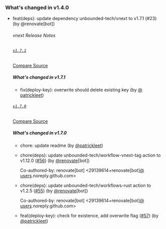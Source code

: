 ### What's changed in v1.4.0

* feat(deps): update dependency unbounded-tech/vnext to v1.7.1 (#23) (by @renovate[bot])

  ###### vnext Release Notes

  ###### [`v1.7.1`](https://redirect.github.com/unbounded-tech/vnext/releases/tag/v1.7.1)

  [Compare Source](https://redirect.github.com/unbounded-tech/vnext/compare/v1.7.0...v1.7.1)

  ##### What's changed in v1.7.1

  - fix(deploy-key): overwrite should delete existing key (by [@&#8203;patrickleet](https://redirect.github.com/patrickleet))

  ###### [`v1.7.0`](https://redirect.github.com/unbounded-tech/vnext/releases/tag/v1.7.0)

  [Compare Source](https://redirect.github.com/unbounded-tech/vnext/compare/v1.6.0...v1.7.0)

  ##### What's changed in v1.7.0

  - chore: update readme (by [@&#8203;patrickleet](https://redirect.github.com/patrickleet))
  - chore(deps): update unbounded-tech/workflow-vnext-tag action to v1.12.0 ([#&#8203;56](https://redirect.github.com/unbounded-tech/vnext/issues/56)) (by [@&#8203;renovate](https://redirect.github.com/renovate)\[bot])

    Co-authored-by: renovate\[bot] <29139614+renovate\[bot][@&#8203;users](https://redirect.github.com/users).noreply.github.com>
  - chore(deps): update unbounded-tech/workflows-rust action to v1.2.5 ([#&#8203;55](https://redirect.github.com/unbounded-tech/vnext/issues/55)) (by [@&#8203;renovate](https://redirect.github.com/renovate)\[bot])

    Co-authored-by: renovate\[bot] <29139614+renovate\[bot][@&#8203;users](https://redirect.github.com/users).noreply.github.com>
  - feat(deploy-key): check for existence, add overwrite flag ([#&#8203;57](https://redirect.github.com/unbounded-tech/vnext/issues/57)) (by [@&#8203;patrickleet](https://redirect.github.com/patrickleet))
